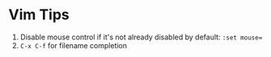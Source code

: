 Vim Tips
=======

1. Disable mouse control if it's not already disabled by default:
    ```:set mouse=```
2. `C-x C-f` for filename completion

